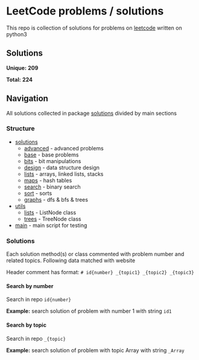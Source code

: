 # LeetCode problems / solutions

This repo is collection of solutions for problems 
on [leetcode](https://leetcode.com/problemset/all/) 
written on python3

## Solutions

**Unique:** **209**

**Total:** **224**

## Navigation

All solutions collected in package [solutions](solutions)
divided by main sections

### Structure

* [solutions](solutions)
    * [advanced](solutions/advanced) - advanced problems
    * [base](solutions/base) - base problems
    * [bits](solutions/bits) - bit manipulations
    * [design](solutions/design) - data structure design
    * [lists](solutions/lists) - arrays, linked lists, 
    stacks
    * [maps](solutions/maps) - hash tables
    * [search](solutions/search) - binary search
    * [sort](solutions/sort) - sorts
    * [graphs](solutions/graphs) - dfs & bfs & trees
* [utils](utils)
    * [lists](utils/lists.py) - ListNode class
    * [trees](utils/trees.py) - TreeNode class
* [main](main.py) - main script for testing

### Solutions

Each solution method(s) or class commented 
with problem number and related topics. Following data
matched with website

Header comment has format: 
`# id{number} _{topic1} _{topic2} _{topic3}`

#### Search by number

Search in repo `id{number}`

**Example:** search solution of problem with number 1 
with string `id1`

#### Search by topic

Search in repo `_{topic}`

**Example:** search solution of problem with topic Array
with string `_Array`
